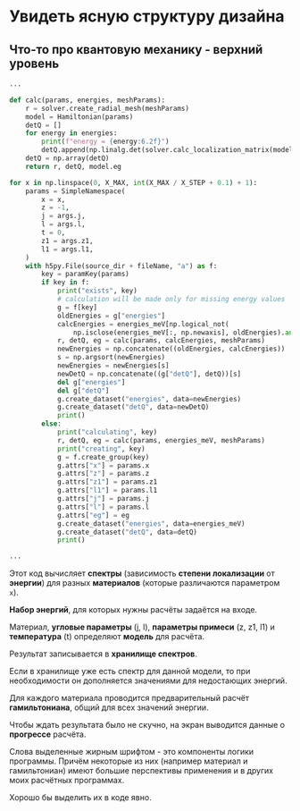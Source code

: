 # Увидеть ясную структуру дизайна

## Что-то про квантовую механику - верхний уровень
```Python
...

def calc(params, energies, meshParams):
    r = solver.create_radial_mesh(meshParams)
    model = Hamiltonian(params)
    detQ = []
    for energy in energies:
        print(f"energy = {energy:6.2f}")
        detQ.append(np.linalg.det(solver.calc_localization_matrix(model, energy, meshParams)))
    detQ = np.array(detQ)
    return r, detQ, model.eg

for x in np.linspace(0, X_MAX, int(X_MAX / X_STEP + 0.1) + 1):
    params = SimpleNamespace(
        x = x,
        z = -1,
        j = args.j,
        l = args.l,
        t = 0,
        z1 = args.z1,
        l1 = args.l1,
    )
    with h5py.File(source_dir + fileName, "a") as f:
        key = paramKey(params)
        if key in f:
            print("exists", key)
            # calculation will be made only for missing energy values
            g = f[key]
            oldEnergies = g["energies"]
            calcEnergies = energies_meV[np.logical_not(
                np.isclose(energies_meV[:, np.newaxis], oldEnergies).any(1))]
            r, detQ, eg = calc(params, calcEnergies, meshParams)
            newEnergies = np.concatenate((oldEnergies, calcEnergies))
            s = np.argsort(newEnergies)
            newEnergies = newEnergies[s]
            newDetQ = np.concatenate((g["detQ"], detQ))[s]
            del g["energies"]
            del g["detQ"]
            g.create_dataset("energies", data=newEnergies)
            g.create_dataset("detQ", data=newDetQ)
            print()
        else:
            print("calculating", key)
            r, detQ, eg = calc(params, energies_meV, meshParams)
            print("creating", key)
            g = f.create_group(key)
            g.attrs["x"] = params.x
            g.attrs["z"] = params.z
            g.attrs["z1"] = params.z1
            g.attrs["l1"] = params.l1
            g.attrs["j"] = params.j
            g.attrs["l"] = params.l
            g.attrs["eg"] = eg
            g.create_dataset("energies", data=energies_meV)
            g.create_dataset("detQ", data=detQ)
            print()

...
```

Этот код вычисляет **спектры** (зависимость **степени локализации** от **энергии**)
для разных **материалов** (которые различаются параметром `x`).

**Набор энергий**, для которых нужны расчёты задаётся на входе.

Материал, **угловые параметры** (j, l), **параметры примеси** (z, z1, l1) и **температура** (t)
определяют **модель** для расчёта.

Результат записывается в **хранилище спектров**.

Если в хранилище уже есть спектр для данной модели,
то при необходимости он дополняется значениями для недостающих энергий.

Для каждого материала проводится предварительный расчёт **гамильтониана**,
общий для всех значений энергии.

Чтобы ждать результата было не скучно, на экран выводится данные о
**прогрессе** расчёта.

Слова выделенные жирным шрифтом - это компоненты логики программы.
Причём некоторые из них (например материал и гамильтониан) имеют большие перспективы
применения и в других моих расчётных программах.

Хорошо бы выделить их в коде явно.
